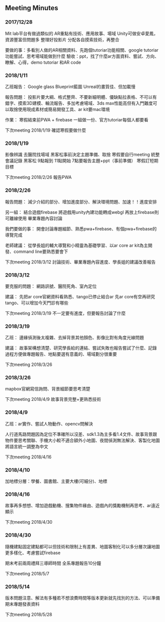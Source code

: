 ## Meeting Minutes

### 2017/12/28 
Mit lab平台有做過類似的
AR重點有技術、應用故事、場域
Unity可做安卓愛鳳，資源豐富但問題多
整理好投影片
分配各自摸索技術，再整合

要做的事：多看別人做的AR相關資料、先跑個tutoriar功能相關、google tutoriar功能嘗試、思考場域能做到什麼
驗收：ppt，找了什麼ar方面資料、嘗試、方向、瞭解、心得，demo tutoriar 和AR code

### 2018/1/11
乙班報告：
Google glass
Blueprint藍圖
Unreal的畫質佳、但加載慢

報告問題：
投影片要大綱、格式整齊、不要新細明體、優缺點拉表格、不可以有錯字、摸索3D建模、輪流報告、多加考慮場域、3ds max性能高但有入門難度可以取捨使用現成素材或簡易開發工具、ar kit要mac環境

作業：
寒假結束前PWA + firebase  一組做一份、官方tutoriar每個人都要看

下次meeting   2018/1/19  確認寒假要做什麼

### 2018/1/19
影像辨識
去醫院找場域
黑客松事前決定主題準備、取捨
寒假要自行meeting  統整會議記錄
黑客松  9點報到  11點開始  7點要報告主題+ppt（事前準備）
寒假訂短期目標


下次meeting  2018/2/26  報告PWA

### 2018/2/26
報告問題：
減少介紹的部分、增加進度部分、解決環境問題、加速！！進度安排

另一組：
結合遊戲firebase
將遊戲用unity內建功能轉成webgl  再放上firebase則可離線使用
畢業專題內容討論


我們要做的事：
開會討論專題細節、熟悉pwa+firebase、有個pwa+firebase的導覽完成

老師建議：
從學長姐的輔大導覽和小精靈為基礎學習、以ar core  ar kit為主開發、command line要熟悉要會下 

下次meeting 2018/3/12 討論技術、畢業專題內容進度、學長姐的建議改善報告


### 2018/3/12
要克服的問題：
網路訊號、醫院死角、室內定位

建議：
先把ar core官網資料看熟悉、tango已停止結合ar  先ar core有空再研究tango、可以增加今天門診有哪些

下次meeting 2018/3/19  不一定要有進度，但要報告討論了什麼

### 2018/3/19
乙班：
邊緣偵測後太複雜、去掉背景其他顏色、影像比對有角度光線問題

建議：
故事架構想清楚、研究學長給的連結、嘗試失敗也報告嘗試了什麼、記錄過程方便做專題報告、地點要選有意義的、場域劃分很重要

下次meeting 2018/3/26

### 2018/3/26
mapbox官網寫信詢問、背景細節要思考清楚

下次meeting 2018/4/9  故事背景完整+更熟悉技術

### 2018/4/9
乙班：ar實作、嘗試人物動作、opencv問解決

人行道馬路問題因為定位不準確所以沒差、sdk1.3為主多看1.4文件、故事背景跟物件要思考關聯、手機大小較不適合額外小地圖、夜間偵測無法解決、客製化地圖將語言統一調整為中文

下次meeting 2018/4/16

### 2018/4/10
加地標分層：學餐、圖書館、主要大樓(可細分)、地標

### 2018/4/16
故事再多想想、增加遊戲動機、搜集物件緣由、遊戲內的獎勵機制再思考、ar遠近顯示

下次meeting 2018/4/30

### 2018/4/30
隨機建點固定建點都可以但技術和限制上有差異、地圖客制化可以多分層次讓地圖更多樣化、考慮嘗試firebase


期末考前兩周禮拜三導師時間  全系專題報告10分鐘

下次meeting 2018/5/7

### 2018/5/14
版本問題注意、解法有多種若不想浪費時間等版本更新就先找別的方法、可以準備期末專題發表資料

下次meeting 2018/5/28
